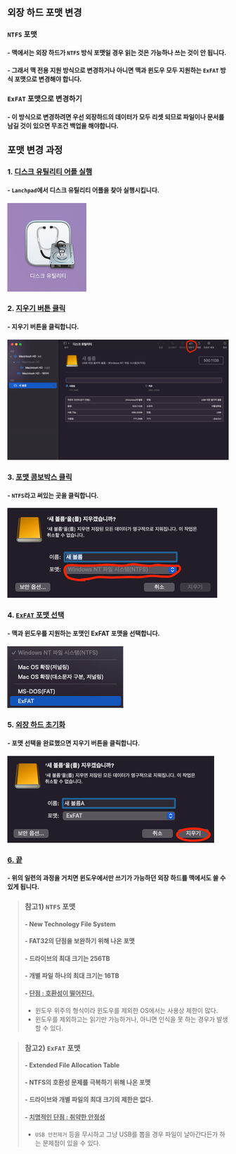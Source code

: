## 외장 하드 포맷 변경

### ```NTFS``` 포맷
#### - 맥에서는 외장 하드가 ```NTFS``` 방식 포맷일 경우 읽는 것은 가능하나 쓰는 것이 안 됩니다. 
#### - 그래서 맥 전용 지원 방식으로 변경하거나 아니면 맥과 윈도우 모두 지원하는 ```ExFAT``` 방식 포맷으로 변경해야 합니다.

### ```ExFAT``` 포맷으로 변경하기
#### - 이 방식으로 변경하려면 우선 외장하드의 데이터가 모두 리셋 되므로 파일이나 문서를 남길 것이 있으면 무조건 백업을 해야합니다.

## 포맷 변경 과정
### **1. <U>디스크 유틸리티 어플 실행**</U>
#### - ```Lanchpad```에서 디스크 유틸리티 어플을 찾아 실행시킵니다. 
####  ![Disk-Setting](./images/Disk-Setting-1.png)

### **2. <U>지우기 버튼 클릭**</U>
#### - 지우기 버튼을 클릭합니다.
#### ![Disk-Setting](./images/Disk-Setting-2.png)

### **3. <U>포맷 콤보박스 클릭**</U>
#### - ```NTFS```라고 써있는 곳을 클릭합니다.
#### ![Disk-Setting](./images/Disk-Setting-3.png)

### **4. <U>```ExFAT``` 포맷 선택**</U>
#### - 맥과 윈도우를 지원하는 포맷인 ExFAT 포맷을 선택합니다.
#### ![Disk-Setting](./images/Disk-Setting-4.png)

### **5. <U>외장 하드 초기화**</U>
#### - 포맷 선택을 완료했으면 지우기 버튼을 클릭합니다.
#### ![Disk-Setting](./images/Disk-Setting-5.png)

### <U>**6. 끝**</U>
#### - 위의 일련의 과정을 거치면 윈도우에서만 쓰기가 가능하던 외장 하드를 맥에서도 쓸 수 있게 됩니다.

> ### 참고1) ```NTFS``` 포맷
> #### - New Technology File System
> #### - FAT32의 단점을 보완하기 위해 나온 포맷
> #### - 드라이브의 최대 크기는 256TB
> #### - 개별 파일 하나의 최대 크기는 16TB
> #### - <U>단점 : 호환성이 떨어진다.</U>
>  - 윈도우 위주의 형식이라 윈도우를 제외한 OS에서는 사용상 제한이 많다.
>  - 윈도우를 제외하고는 읽기만 가능하거나, 아니면 인식을 못 하는 경우가 발생할 수 있다.

> ### 참고2) ```ExFAT``` 포맷 
> #### - Extended File Allocation Table
> #### - NTFS의 호환성 문제를 극복하기 위해 나온 포맷
> #### - 드라이브와 개별 파일의 최대 크기의 제한은 없다.
> #### - <U>치명적인 단점 : 취약한 안정성</U>
> - ```USB 안전제거``` 등을 무시하고 그냥 USB를 뽑을 경우 파일이 날아간다든가 하는 문제점이 있을 수 있다.